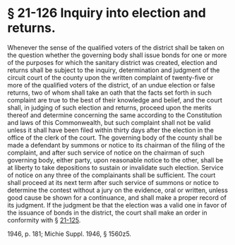# § 21-126 Inquiry into election and returns.

<p>Whenever the sense of the qualified voters of the district shall be taken on the question whether the governing body shall issue bonds for one or more of the purposes for which the sanitary district was created, election and returns shall be subject to the inquiry, determination and judgment of the circuit court of the county upon the written complaint of twenty-five or more of the qualified voters of the district, of an undue election or false returns, two of whom shall take an oath that the facts set forth in such complaint are true to the best of their knowledge and belief, and the court shall, in judging of such election and returns, proceed upon the merits thereof and determine concerning the same according to the Constitution and laws of this Commonwealth, but such complaint shall not be valid unless it shall have been filed within thirty days after the election in the office of the clerk of the court. The governing body of the county shall be made a defendant by summons or notice to its chairman of the filing of the complaint, and after such service of notice on the chairman of such governing body, either party, upon reasonable notice to the other, shall be at liberty to take depositions to sustain or invalidate such election. Service of notice on any three of the complainants shall be sufficient. The court shall proceed at its next term after such service of summons or notice to determine the contest without a jury on the evidence, oral or written, unless good cause be shown for a continuance, and shall make a proper record of its judgment. If the judgment be that the election was a valid one in favor of the issuance of bonds in the district, the court shall make an order in conformity with § <a href='http://law.lis.virginia.gov/vacode/21-125/'>21-125</a>.</p><p>1946, p. 181; Michie Suppl. 1946, § 1560z5.</p>